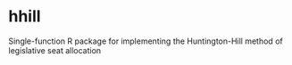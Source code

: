# hhill
Single-function R package for implementing the Huntington-Hill method of legislative seat allocation
